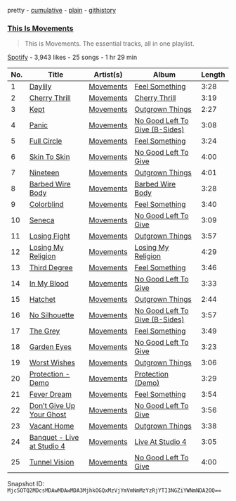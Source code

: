 pretty - [cumulative](/playlists/cumulative/37i9dQZF1DZ06evO0J3RD2.md) - [plain](/playlists/plain/37i9dQZF1DZ06evO0J3RD2) - [githistory](https://github.githistory.xyz/mackorone/spotify-playlist-archive/blob/main/playlists/plain/37i9dQZF1DZ06evO0J3RD2)

### [This Is Movements](https://open.spotify.com/playlist/37i9dQZF1DZ06evO0J3RD2)

> This is Movements\. The essential tracks, all in one playlist.

[Spotify](https://open.spotify.com/user/spotify) - 3,943 likes - 25 songs - 1 hr 29 min

| No. | Title | Artist(s) | Album | Length |
|---|---|---|---|---|
| 1 | [Daylily](https://open.spotify.com/track/6AgtouHw1KrKy1PsoLjY3o) | [Movements](https://open.spotify.com/artist/1kkyfIopIiVvaPHHlbsfac) | [Feel Something](https://open.spotify.com/album/4baVGjGtGhgpb0oEqjSkLi) | 3:28 |
| 2 | [Cherry Thrill](https://open.spotify.com/track/3zrA9UNPZqSpgFD1GXIHhg) | [Movements](https://open.spotify.com/artist/1kkyfIopIiVvaPHHlbsfac) | [Cherry Thrill](https://open.spotify.com/album/2M5bOmQDM8v3o9dDLBAP5p) | 3:19 |
| 3 | [Kept](https://open.spotify.com/track/4mW87rC2y8oJWYCglzBuO1) | [Movements](https://open.spotify.com/artist/1kkyfIopIiVvaPHHlbsfac) | [Outgrown Things](https://open.spotify.com/album/7rVzuWEA2QyRBZiaepThCO) | 2:27 |
| 4 | [Panic](https://open.spotify.com/track/0qwoBdMnysN7dDT6tK3fcE) | [Movements](https://open.spotify.com/artist/1kkyfIopIiVvaPHHlbsfac) | [No Good Left To Give \(B\-Sides\)](https://open.spotify.com/album/5hHi9UqkmVQ1kDJO2ufgs8) | 3:08 |
| 5 | [Full Circle](https://open.spotify.com/track/4pdPJQqQNWuDQ6Swl2mW2u) | [Movements](https://open.spotify.com/artist/1kkyfIopIiVvaPHHlbsfac) | [Feel Something](https://open.spotify.com/album/4baVGjGtGhgpb0oEqjSkLi) | 3:24 |
| 6 | [Skin To Skin](https://open.spotify.com/track/1leOJnHs7HFXF4B5Nsgkmk) | [Movements](https://open.spotify.com/artist/1kkyfIopIiVvaPHHlbsfac) | [No Good Left To Give](https://open.spotify.com/album/77DJwm3iezGJOtsZdNGE3Z) | 4:00 |
| 7 | [Nineteen](https://open.spotify.com/track/5b3p0Lc2Kc1gwZnECZ1kmg) | [Movements](https://open.spotify.com/artist/1kkyfIopIiVvaPHHlbsfac) | [Outgrown Things](https://open.spotify.com/album/7rVzuWEA2QyRBZiaepThCO) | 4:01 |
| 8 | [Barbed Wire Body](https://open.spotify.com/track/1uOXmY4sYHLpaad4ejJLIZ) | [Movements](https://open.spotify.com/artist/1kkyfIopIiVvaPHHlbsfac) | [Barbed Wire Body](https://open.spotify.com/album/6Re5QwReJ9IUWdd1H8PCtm) | 3:28 |
| 9 | [Colorblind](https://open.spotify.com/track/4jhbBCHWjQqWD4cifyuAcA) | [Movements](https://open.spotify.com/artist/1kkyfIopIiVvaPHHlbsfac) | [Feel Something](https://open.spotify.com/album/4baVGjGtGhgpb0oEqjSkLi) | 3:40 |
| 10 | [Seneca](https://open.spotify.com/track/6NODZg5BdHffvguB5Qky1v) | [Movements](https://open.spotify.com/artist/1kkyfIopIiVvaPHHlbsfac) | [No Good Left To Give](https://open.spotify.com/album/77DJwm3iezGJOtsZdNGE3Z) | 3:09 |
| 11 | [Losing Fight](https://open.spotify.com/track/5wwUo18ajQFtZnIsmZlblL) | [Movements](https://open.spotify.com/artist/1kkyfIopIiVvaPHHlbsfac) | [Outgrown Things](https://open.spotify.com/album/7rVzuWEA2QyRBZiaepThCO) | 3:57 |
| 12 | [Losing My Religion](https://open.spotify.com/track/6RaND67ynZKamGlL6esD5P) | [Movements](https://open.spotify.com/artist/1kkyfIopIiVvaPHHlbsfac) | [Losing My Religion](https://open.spotify.com/album/6mlscNhLWoCtRSoNUSwGGo) | 4:29 |
| 13 | [Third Degree](https://open.spotify.com/track/31ziLyxm1ZIy8vEXM6EzkF) | [Movements](https://open.spotify.com/artist/1kkyfIopIiVvaPHHlbsfac) | [Feel Something](https://open.spotify.com/album/4baVGjGtGhgpb0oEqjSkLi) | 3:46 |
| 14 | [In My Blood](https://open.spotify.com/track/4urLThnwcBZ3hnHSIsbhCN) | [Movements](https://open.spotify.com/artist/1kkyfIopIiVvaPHHlbsfac) | [No Good Left To Give](https://open.spotify.com/album/77DJwm3iezGJOtsZdNGE3Z) | 3:33 |
| 15 | [Hatchet](https://open.spotify.com/track/6jGPtSuSPFODlN1a7TQuqT) | [Movements](https://open.spotify.com/artist/1kkyfIopIiVvaPHHlbsfac) | [Outgrown Things](https://open.spotify.com/album/7rVzuWEA2QyRBZiaepThCO) | 2:44 |
| 16 | [No Silhouette](https://open.spotify.com/track/2AUklDRxsrryo0AgL0Wcvo) | [Movements](https://open.spotify.com/artist/1kkyfIopIiVvaPHHlbsfac) | [No Good Left To Give \(B\-Sides\)](https://open.spotify.com/album/5hHi9UqkmVQ1kDJO2ufgs8) | 3:57 |
| 17 | [The Grey](https://open.spotify.com/track/5Y6anXM0uQ6P5OIonxdsBe) | [Movements](https://open.spotify.com/artist/1kkyfIopIiVvaPHHlbsfac) | [Feel Something](https://open.spotify.com/album/4baVGjGtGhgpb0oEqjSkLi) | 3:49 |
| 18 | [Garden Eyes](https://open.spotify.com/track/0llSSP7u2IRZ3ShjIu4PVZ) | [Movements](https://open.spotify.com/artist/1kkyfIopIiVvaPHHlbsfac) | [No Good Left To Give](https://open.spotify.com/album/77DJwm3iezGJOtsZdNGE3Z) | 3:23 |
| 19 | [Worst Wishes](https://open.spotify.com/track/4iZKboBUScbIPlhBqG0P2x) | [Movements](https://open.spotify.com/artist/1kkyfIopIiVvaPHHlbsfac) | [Outgrown Things](https://open.spotify.com/album/7rVzuWEA2QyRBZiaepThCO) | 3:06 |
| 20 | [Protection \- Demo](https://open.spotify.com/track/0zGmEOISsMzpD0LvRVcJuO) | [Movements](https://open.spotify.com/artist/1kkyfIopIiVvaPHHlbsfac) | [Protection \(Demo\)](https://open.spotify.com/album/11kPmcZX8Bwy0Rr3ZSe5hl) | 3:29 |
| 21 | [Fever Dream](https://open.spotify.com/track/3vQYmVKygsJbFXbbzO6bRm) | [Movements](https://open.spotify.com/artist/1kkyfIopIiVvaPHHlbsfac) | [Feel Something](https://open.spotify.com/album/4baVGjGtGhgpb0oEqjSkLi) | 3:54 |
| 22 | [Don’t Give Up Your Ghost](https://open.spotify.com/track/0o0orlqmDZFKNbmAm1Rzgc) | [Movements](https://open.spotify.com/artist/1kkyfIopIiVvaPHHlbsfac) | [No Good Left To Give](https://open.spotify.com/album/77DJwm3iezGJOtsZdNGE3Z) | 3:56 |
| 23 | [Vacant Home](https://open.spotify.com/track/5E0DnCREPWkoh5HQvA7uDy) | [Movements](https://open.spotify.com/artist/1kkyfIopIiVvaPHHlbsfac) | [Outgrown Things](https://open.spotify.com/album/7rVzuWEA2QyRBZiaepThCO) | 3:38 |
| 24 | [Banquet \- Live at Studio 4](https://open.spotify.com/track/3RDTegTI8uKrYjkz8S7obS) | [Movements](https://open.spotify.com/artist/1kkyfIopIiVvaPHHlbsfac) | [Live At Studio 4](https://open.spotify.com/album/1XmQ6wmZUnP6uNb4MWIYHV) | 3:05 |
| 25 | [Tunnel Vision](https://open.spotify.com/track/74kXBXZW06evdyhknXq6ZX) | [Movements](https://open.spotify.com/artist/1kkyfIopIiVvaPHHlbsfac) | [No Good Left To Give](https://open.spotify.com/album/77DJwm3iezGJOtsZdNGE3Z) | 4:00 |

Snapshot ID: `Mjc5OTQ2MDcsMDAwMDAwMDA3MjhkOGQxMzVjYmVmNmMzYzRjYTI3NGZiYWNmNDA2OQ==`
